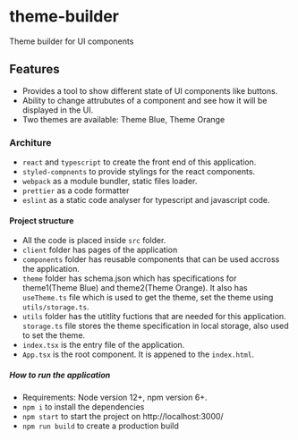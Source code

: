 # theme-builder
Theme builder for UI components

## Features
  - Provides a tool to show different state of UI components like buttons.
  - Ability to change attrubutes of a component and see how it will be displayed in the UI.
  - Two themes are available:  Theme Blue, Theme Orange

### Architure
  - `react` and `typescript` to create the front end of this application.
  - `styled-compnents` to provide stylings for the react components. 
  - `webpack` as a module bundler, static files loader.
  - `prettier` as a code formatter
  - `eslint` as a static code analyser for typescript and javascript code.

#### Project structure
  - All the code is placed inside `src` folder.
  - `client` folder has pages of the application
  - `components` folder has reusable components that can be used accross the application.
  - `theme` folder has schema.json which has specifications for theme1(Theme Blue) and theme2(Theme Orange).  It also has `useTheme.ts` file which is used to 
    get the theme, set the theme using `utils/storage.ts`.
  - `utils` folder has the utitlity fuctions that are needed for this application.  `storage.ts` file stores the theme specification in local storage, also used to set the theme.
  - `index.tsx` is the entry file of the application.
  - `App.tsx` is the root component.  It is appened to the `index.html`.


##### How to run the application
  - Requirements: Node version 12+, npm version 6+.
  - `npm i` to install the dependencies
  - `npm start` to start the project on http://localhost:3000/
  - `npm run build` to create a production build
